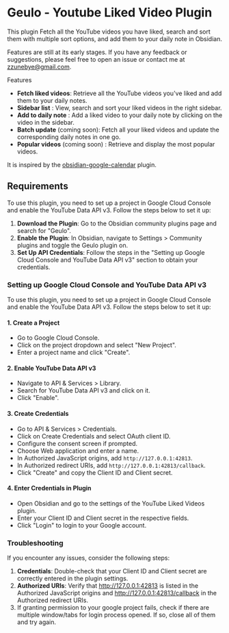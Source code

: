 # Geulo - Youtube Liked Video Plugin


This plugin Fetch all the YouTube videos you have liked, search and sort them with multiple sort options, and add them to your daily note in Obsidian.

Features are still at its early stages. If you have any feedback or suggestions, please feel free to open an issue or contact me at [zzunebye@gmail.com](mailto:zzunebye@gmail.com).


Features
- **Fetch liked videos**: Retrieve all the YouTube videos you've liked and add them to your daily notes.
- **Sidebar list** : View, search and sort your liked videos in the right sidebar.
- **Add to daily note** : Add a liked video to your daily note by clicking on the video in the sidebar.
- **Batch update** (coming soon): Fetch all your liked videos and update the corresponding daily notes in one go.
- **Popular videos** (coming soon) : Retrieve and display the most popular videos.

It is inspired by the [obsidian-google-calendar](https://github.com/YukiGasai/obsidian-google-calendar) plugin.

## Requirements

To use this plugin, you need to set up a project in Google Cloud Console and enable the YouTube Data API v3. Follow the steps below to set it up:

1. **Download the Plugin**: Go to the Obsidian community plugins page and search for "Geulo".
2. **Enable the Plugin**: In Obsidian, navigate to Settings > Community plugins and toggle the Geulo plugin on.
3. **Set Up API Credentials**: Follow the steps in the "Setting up Google Cloud Console and YouTube Data API v3" section to obtain your credentials.

### Setting up Google Cloud Console and YouTube Data API v3

To use this plugin, you need to set up a project in Google Cloud Console and enable the YouTube Data API v3. Follow the steps below to set it up:

#### 1. Create a Project

* Go to Google Cloud Console.
* Click on the project dropdown and select "New Project".
* Enter a project name and click "Create".

#### 2. Enable YouTube Data API v3

* Navigate to API & Services > Library.
* Search for YouTube Data API v3 and click on it.
* Click "Enable".

#### 3. Create Credentials

* Go to API & Services > Credentials.
* Click on Create Credentials and select OAuth client ID.
* Configure the consent screen if prompted.
* Choose Web application and enter a name.
* In Authorized JavaScript origins, add `http://127.0.0.1:42813`.
* In Authorized redirect URIs, add `http://127.0.0.1:42813/callback`.
* Click "Create" and copy the Client ID and Client secret.

#### 4. Enter Credentials in Plugin

* Open Obsidian and go to the settings of the YouTube Liked Videos plugin.
* Enter your Client ID and Client secret in the respective fields.
* Click "Login" to login to your Google account.

### Troubleshooting

If you encounter any issues, consider the following steps:
1. **Credentials**: Double-check that your Client ID and Client secret are correctly entered in the plugin settings.
2. **Authorized URIs**: Verify that http://127.0.0.1:42813 is listed in the Authorized JavaScript origins and http://127.0.0.1:42813/callback in the Authorized redirect URIs.
3. If granting permission to your google project fails, check if there are multiple window/tabs for login process opened. If so, close all of them and try again.

